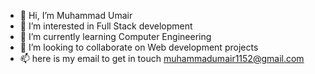- 👋 Hi, I’m Muhammad Umair
- 👀 I’m interested in Full Stack development
- 🌱 I’m currently learning Computer Engineering
- 💞️ I’m looking to collaborate on Web development projects
- 📫 here is my email to get in touch muhammadumair1152@gmail.com   


<!---
MuhammadUmair1152/MuhammadUmair1152 is a ✨ special ✨ repository because its `README.md` (this file) appears on your GitHub profile.
You can click the Preview link to take a look at your changes.
--->
